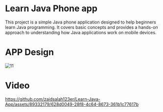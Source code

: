 # Learn Java Phone app
  This project is a simple Java phone application designed to help beginners learn Java programming. It covers basic concepts and provides a hands-on approach to understanding how Java applications work on mobile devices.


# APP Design
![11](https://github.com/zaidsalah123er/Learn-Java-App/assets/89332179/851501a7-64b2-47c1-a3fc-fb0b4029d567)


# Video 
https://github.com/zaidsalah123er/Learn-Java-App/assets/89332179/628d0049-28f8-4c64-8673-361b1c77617b



